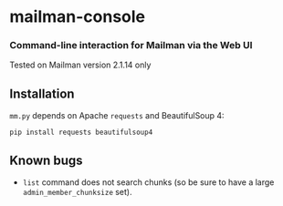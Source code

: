mailman-console 
===============
### Command-line interaction for Mailman via the Web UI

Tested on Mailman version 2.1.14 only

## Installation 
``mm.py`` depends on Apache ``requests`` and BeautifulSoup 4: 

    pip install requests beautifulsoup4

## Known bugs
 - ``list`` command does not search chunks (so be sure to have a large ``admin_member_chunksize`` set). 
